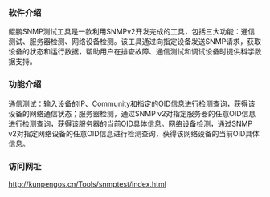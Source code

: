### 软件介绍
鲲鹏SNMP测试工具是一款利用SNMPv2开发完成的工具，包括三大功能：通信测试、服务器检测、网络设备检测。该工具通过向指定设备发送SNMP请求，获取设备的状态和运行数据，帮助用户在排查故障、通信测试和调试设备时提供科学数据支持。
### 功能介绍
通信测试：输入设备的IP、Community和指定的OID信息进行检测查询，获得该设备的网络通信状态；服务器检测，通过SNMP v2对指定服务器的任意OID信息进行检测查询，获得该服务器的当前OID具体信息。网络设备检测，通过SNMP v2对指定网络设备的任意OID信息进行检测查询，获得该网络设备的当前OID具体信息。
### 访问网址
http://kunpengos.cn/Tools/snmptest/index.html